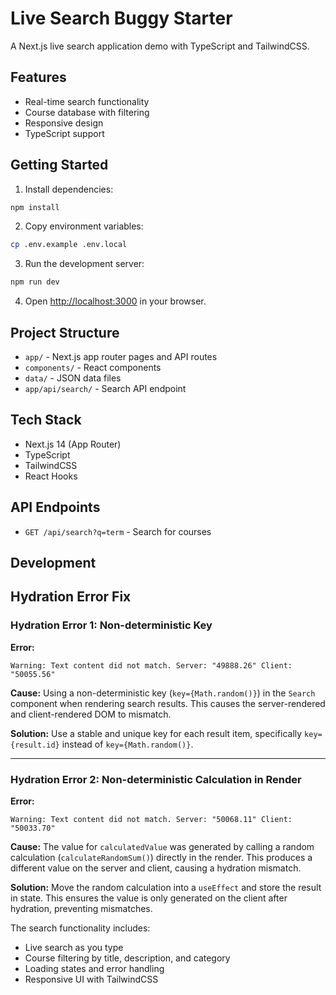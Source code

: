 # Live Search Buggy Starter

A Next.js live search application demo with TypeScript and TailwindCSS.

## Features

- Real-time search functionality
- Course database with filtering
- Responsive design
- TypeScript support

## Getting Started

1. Install dependencies:

```bash
npm install
```

2. Copy environment variables:

```bash
cp .env.example .env.local
```

3. Run the development server:

```bash
npm run dev
```

4. Open [http://localhost:3000](http://localhost:3000) in your browser.

## Project Structure

- `app/` - Next.js app router pages and API routes
- `components/` - React components
- `data/` - JSON data files
- `app/api/search/` - Search API endpoint

## Tech Stack

- Next.js 14 (App Router)
- TypeScript
- TailwindCSS
- React Hooks

## API Endpoints

- `GET /api/search?q=term` - Search for courses

## Development

## Hydration Error Fix

### Hydration Error 1: Non-deterministic Key

**Error:**

```
Warning: Text content did not match. Server: "49888.26" Client: "50055.56"
```

**Cause:**
Using a non-deterministic key (`key={Math.random()}`) in the `Search` component when rendering search results. This causes the server-rendered and client-rendered DOM to mismatch.

**Solution:**
Use a stable and unique key for each result item, specifically `key={result.id}` instead of `key={Math.random()}`.

---

### Hydration Error 2: Non-deterministic Calculation in Render

**Error:**

```
Warning: Text content did not match. Server: "50068.11" Client: "50033.70"
```

**Cause:**
The value for `calculatedValue` was generated by calling a random calculation (`calculateRandomSum()`) directly in the render. This produces a different value on the server and client, causing a hydration mismatch.

**Solution:**
Move the random calculation into a `useEffect` and store the result in state. This ensures the value is only generated on the client after hydration, preventing mismatches.

The search functionality includes:

- Live search as you type
- Course filtering by title, description, and category
- Loading states and error handling
- Responsive UI with TailwindCSS

